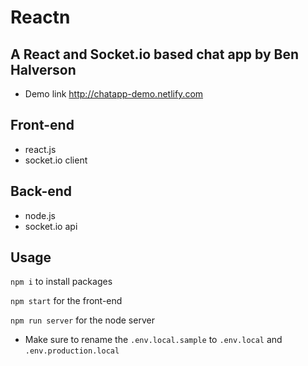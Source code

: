 # Reactn

## A React and Socket.io based chat app by Ben Halverson

- Demo link http://chatapp-demo.netlify.com

## Front-end

- react.js
- socket.io client

## Back-end

- node.js
- socket.io api

## Usage

`npm i` to install packages

`npm start` for the front-end

`npm run server` for the node server

- Make sure to rename the `.env.local.sample` to `.env.local` and `.env.production.local`
